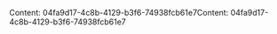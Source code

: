 <span data-ttu-id="f3e76-101">Content: 04fa9d17-4c8b-4129-b3f6-74938fcb61e7</span><span class="sxs-lookup"><span data-stu-id="f3e76-101">Content: 04fa9d17-4c8b-4129-b3f6-74938fcb61e7</span></span>